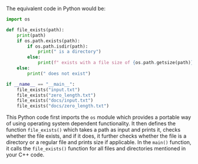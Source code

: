 The equivalent code in Python would be:

```python
import os

def file_exists(path):
    print(path)
    if os.path.exists(path):
        if os.path.isdir(path):
            print(" is a directory")
        else:
            print(f" exists with a file size of {os.path.getsize(path)} bytes.")
    else:
        print(" does not exist")

if __name__ == "__main__":
    file_exists("input.txt")
    file_exists("zero_length.txt")
    file_exists("docs/input.txt")
    file_exists("docs/zero_length.txt")
```
This Python code first imports the `os` module which provides a portable way of using operating system dependent functionality. It then defines the function `file_exists()` which takes a path as input and prints it, checks whether the file exists, and if it does, it further checks whether the file is a directory or a regular file and prints size if applicable.
In the `main()` function, it calls the `file_exists()` function for all files and directories mentioned in your C++ code.

